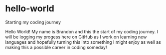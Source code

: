 # hello-world
Starting my coding journey

Hello World! My name is Brandon and this the start of my coding journey. I will be logging my progess here on GitHub as I work on learning new languages and hopefully turning this into something I might enjoy as well as making this a possible career in coding someday!
